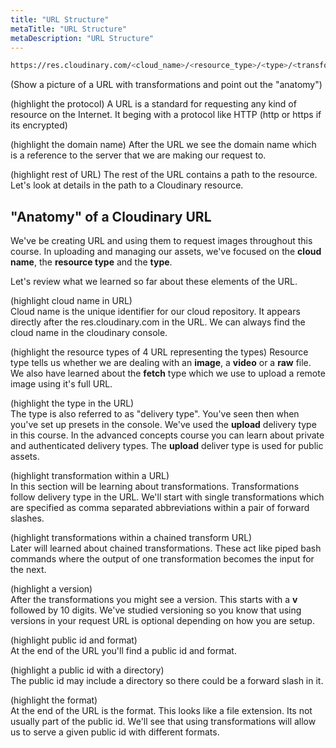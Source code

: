 ```yaml
---
title: "URL Structure"
metaTitle: "URL Structure"
metaDescription: "URL Structure"
---
```


```bash
https://res.cloudinary.com/<cloud_name>/<resource_type>/<type>/<transformations>/<version>/<public_id>.<format>
```
(Show a picture of a URL with transformations and point out the "anatomy")
 
(highlight the protocol) 
A URL is a standard for requesting any kind of resource on the Internet.  It beging with a protocol like HTTP (http or https if its encrypted) 

(highlight the domain name) 
After the URL we see the domain name which is a reference to the server that we are making our request to. 

(highlight rest of URL) 
The rest of the URL contains a path to the resource.  Let's look at details in the path to a Cloudinary resource.

## "Anatomy" of a Cloudinary URL

We've be creating URL and using them to request images throughout this course.  In uploading and managing our assets, we've focused on the **cloud name**, the **resource type** and the **type**.   

Let's review what we learned so far about these elements of the URL.  

(highlight cloud name in URL)  
Cloud name is the unique identifier for our cloud repository.  It appears directly after the res.cloudinary.com in the URL.  We can always find the cloud name in the cloudinary console.  

(highlight the resource types of 4 URL representing the types)
Resource type tells us whether we are dealing with an **image**, a **video** or a **raw** file.  We also have learned about the **fetch** type which we use to upload a remote image using it's full URL.

(highlight the type in the URL)  
The type is also referred to as "delivery type".  You've seen then when you've set up presets in the console.  We've used the **upload** delivery type in this course.  In the advanced concepts course you can learn about private and authenticated delivery types.  The **upload** deliver type is used for public assets.  

(highlight transformation within a URL)  
In this section will be learning about transformations.  Transformations follow delivery type in the URL.  We'll start with single transformations which are specified as comma separated abbreviations within a pair of forward slashes.   

(highlight transformations within a chained transform URL)  
Later will learned about chained transformations.  These act like piped bash commands where the output of one transformation becomes the input for the next.  

(highlight a version)  
After the transformations you might see a version.  This starts with a **v** followed by 10 digits.  We've studied versioning so you know that using versions in your request URL is optional depending on how you are setup.  

(highlight public id and format)  
At the end of the URL you'll find a public id and format.    

(highlight a public id with a directory)  
The public id may include a directory so there could be a forward slash in it.    

(highlight the format)  
At the end of the URL is the format.  This looks like a file extension.  Its not usually part of the public id.  We'll see that using transformations will allow us to serve a given public id with different formats.    